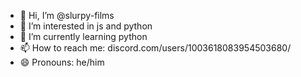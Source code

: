 - 👋 Hi, I’m @slurpy-films
- 👀 I’m interested in js and python
- 🌱 I’m currently learning python
- 📫 How to reach me: discord.com/users/1003618083954503680/
- 😄 Pronouns: he/him

<!---
slurpy-films/slurpy-films is a ✨ special ✨ repository because its `README.md` (this file) appears on your GitHub profile.
You can click the Preview link to take a look at your changes.
--->
